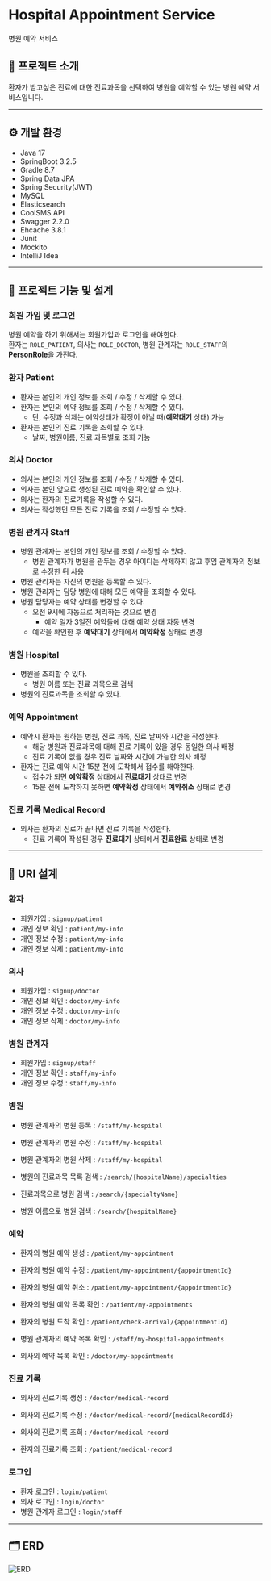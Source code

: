 # Hospital Appointment Service
병원 예약 서비스
## 🏥 프로젝트 소개

환자가 받고싶은 진료에 대한 진료과목을 선택하여 병원을 예약할 수 있는 병원 예약 서비스입니다.
*****

## ⚙️ 개발 환경
- Java 17
- SpringBoot 3.2.5
- Gradle 8.7
- Spring Data JPA
- Spring Security(JWT)
- MySQL
- Elasticsearch
- CoolSMS API
- Swagger 2.2.0
- Ehcache 3.8.1
- Junit
- Mockito
- IntelliJ Idea
*****

## 🧩 프로젝트 기능 및 설계

### 회원 가입 및 로그인
병원 예약을 하기 위해서는 회원가입과 로그인을 해야한다.   
환자는 `ROLE_PATIENT`, 의사는 `ROLE_DOCTOR`, 병원 관계자는 `ROLE_STAFF`의 **PersonRole**을 가진다.

### 환자 Patient
- 환자는 본인의 개인 정보를 조회 / 수정 / 삭제할 수 있다.
- 환자는 본인의 예약 정보를 조회 / 수정 / 삭제할 수 있다.
  - 단, 수정과 삭제는 예약상태가 확정이 아닐 때(**예약대기** 상태) 가능
- 환자는 본인의 진료 기록을 조회할 수 있다.
  - 날짜, 병원이름, 진료 과목별로 조회 가능

### 의사 Doctor
- 의사는 본인의 개인 정보를 조회 / 수정 / 삭제할 수 있다.
- 의사는 본인 앞으로 생성된 진료 예약을 확인할 수 있다.
- 의사는 환자의 진료기록을 작성할 수 있다.
- 의사는 작성했던 모든 진료 기록을 조회 / 수정할 수 있다.

### 병원 관계자 Staff
- 병원 관계자는 본인의 개인 정보를 조회 / 수정할 수 있다.
  - 병원 관계자가 병원을 관두는 경우 아이디는 삭제하지 않고 후임 관계자의 정보로 수정한 뒤 사용
- 병원 관리자는 자신의 병원을 등록할 수 있다.
- 병원 관리자는 담당 병원에 대해 모든 예약을 조회할 수 있다.
- 병원 담당자는 예약 상태를 변경할 수 있다. 
  - 오전 9시에 자동으로 처리하는 것으로 변경
    - 예약 일자 3일전 예약들에 대해 예약 상태 자동 변경
  - 예약을 확인한 후 **예약대기** 상태에서 **예약확정** 상태로 변경

### 병원 Hospital
- 병원을 조회할 수 있다.
  - 병원 이름 또는 진료 과목으로 검색
- 병원의 진료과목을 조회할 수 있다.
  
### 예약 Appointment
- 예약시 환자는 원하는 병원, 진료 과목, 진료 날짜와 시간을 작성한다.
  - 해당 병원과 진료과목에 대해 진료 기록이 있을 경우 동일한 의사 배정
  - 진료 기록이 없을 경우 진료 날짜와 시간에 가능한 의사 배정
- 환자는 진료 예약 시간 15분 전에 도착해서 접수를 해야한다.
  - 접수가 되면 **예약확정** 상태에서 **진료대기** 상태로 변경
  - 15분 전에 도착하지 못하면 **예약확정** 상태에서 **예약취소** 상태로 변경
  
### 진료 기록 Medical Record
- 의사는 환자의 진료가 끝나면 진료 기록을 작성한다.
  - 진료 기록이 작성된 경우 **진료대기** 상태에서 **진료완료** 상태로 변경

*****

## 🔗 URI 설계
### 환자
- 회원가입 : `signup/patient`
- 개인 정보 확인 : `patient/my-info`
- 개인 정보 수정 : `patient/my-info`
- 개인 정보 삭제 : `patient/my-info`


### 의사
- 회원가입 : `signup/doctor`
- 개인 정보 확인 : `doctor/my-info`
- 개인 정보 수정 : `doctor/my-info`
- 개인 정보 삭제 : `doctor/my-info`


### 병원 관계자
- 회원가입 : `signup/staff`
- 개인 정보 확인 : `staff/my-info`
- 개인 정보 수정 : `staff/my-info`


### 병원
- 병원 관계자의 병원 등록 : `/staff/my-hospital`
- 병원 관계자의 병원 수정 : `/staff/my-hospital`
- 병원 관계자의 병원 삭제 : `/staff/my-hospital`


- 병원의 진료과목 목록 검색 : `/search/{hospitalName}/specialties`
- 진료과목으로 병원 검색 : `/search/{specialtyName}`
- 병원 이름으로 병원 검색 : `/search/{hospitalName}`


### 예약
- 환자의 병원 예약 생성 : `/patient/my-appointment`
- 환자의 병원 예약 수정 : `/patient/my-appointment/{appointmentId}`
- 환자의 병원 예약 취소 : `/patient/my-appointment/{appointmentId}`
- 환자의 병원 예약 목록 확인 : `/patient/my-appointments`
- 환자의 병원 도착 확인 : `/patient/check-arrival/{appointmentId}`


- 병원 관계자의 예약 목록 확인 : `/staff/my-hospital-appointments`


- 의사의 예약 목록 확인 : `/doctor/my-appointments`

### 진료 기록
- 의사의 진료기록 생성 : `/doctor/medical-record`
- 의사의 진료기록 수정 : `/doctor/medical-record/{medicalRecordId}`
- 의사의 진료기록 조회 : `/doctor/medical-record`


- 환자의 진료기록 조회 : `/patient/medical-record`
### 로그인
- 환자 로그인 : `login/patient`
- 의사 로그인 : `login/doctor`
- 병원 관계자 로그인 : `login/staff`
*****

## 🗂️ ERD
![ERD](https://github.com/guswnee00/HospitalAppointmentProject/assets/124776145/5a0f8e4d-3ac6-46c3-9443-df23d0b8ca7c)